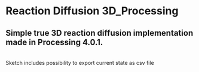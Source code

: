 # Reaction Diffusion 3D_Processing

## Simple true 3D reaction diffusion implementation made in Processing 4.0.1.
<br>
Sketch includes possibility to export current state as csv file
